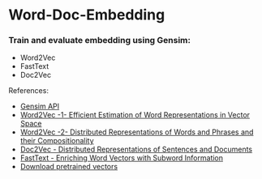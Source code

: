 # Word-Doc-Embedding
### Train and evaluate embedding using Gensim: 
 - Word2Vec
 - FastText
 - Doc2Vec

References:
- [Gensim API](https://radimrehurek.com/gensim/index.html)
- [Word2Vec -1- Efficient Estimation of Word Representations in Vector Space](https://arxiv.org/pdf/1301.3781.pdf) 
- [Word2Vec -2- Distributed Representations of Words and Phrases and their Compositionality](https://papers.nips.cc/paper/5021-distributed-representations-of-words-and-phrases-and-their-compositionality.pdf) 
- [Doc2Vec - Distributed Representations of Sentences and Documents](https://cs.stanford.edu/~quocle/paragraph_vector.pdf)
- [FastText - Enriching Word Vectors with Subword Information](https://arxiv.org/pdf/1607.04606.pdf)
- [Download pretrained vectors](https://fasttext.cc/docs/en/pretrained-vectors.html)




